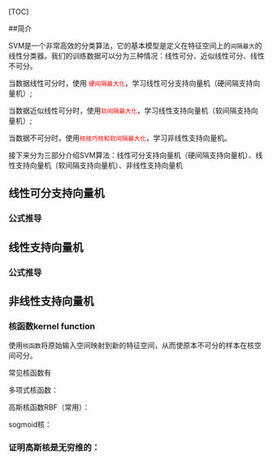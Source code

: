 

[TOC]

##简介

SVM是一个非常高效的分类算法，它的基本模型是定义在特征空间上的`间隔最大`的线性分类器。我们的训练数据可以分为三种情况：线性可分、近似线性可分、线性不可分。

当数据线性可分时，使用<font color = 'red'> `硬间隔最大化`</font>，学习线性可分支持向量机（硬间隔支持向量机）;

当数据近似线性可分时，使用<font color = 'red'>`软间隔最大化`</font>，学习线性支持向量机（软间隔支持向量机）;

当数据不可分时，使用<font color = 'red'>`核技巧核和软间隔最大化`</font>，学习非线性支持向量机。

接下来分为三部分介绍SVM算法：线性可分支持向量机（硬间隔支持向量机）、线性支持向量机（软间隔支持向量机）、非线性支持向量机

## 线性可分支持向量机

### 公式推导





## 线性支持向量机

### 公式推导



## 非线性支持向量机

### 核函数kernel function

使用`核函数`将原始输入空间映射到新的特征空间，从而使原本不可分的样本在核空间可分。

常见核函数有

多项式核函数：

高斯核函数RBF（常用）：

sogmoid核：



### 证明高斯核是无穷维的：







